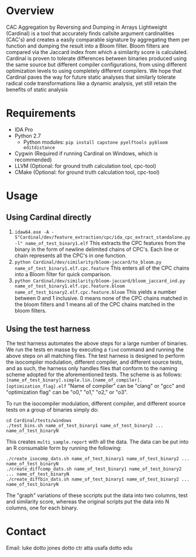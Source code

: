# Overview
CAC Aggregation by Reversing and Dumping in Arrays Lightweight (Cardinal) is a tool that accurately finds callsite argument cardinalities (CAC's) and creates a easily comparable signature by aggregating them per function and dumping the result into a Bloom filter. Bloom filters are compared via the Jaccard index from which a similarity score is calculated. Cardinal is proven to tolerate differences between binaries produced using the same source but different compiler configurations, from using different optimization levels to using completely different compilers. We hope that Cardinal paves the way for future static analyses that similarly tolerate radical code transformations like a dynamic analysis, yet still retain the benefits of static analysis

# Requirements
* IDA Pro
* Python 2.7
  * Python modules: `pip install capstone pyelftools pybloom editdistance`
* Cygwin (Required if running Cardinal on Windows, which is recommended)
* LLVM (Optional: for ground truth calculation tool, cpc-tool)
* CMake (Optional: for ground truth calculation tool, cpc-tool)

# Usage
## Using Cardinal directly
1. `idaw64.exe -A -S"Cardinal/dev/feature_extraction/cpc/ida_cpc_extract_standalone.py -l" name_of_test_binary1.elf` This extracts the CPC features from the binary in the form of newline delimited chains of CPC's. Each line or chain represents all the CPC's in one function.
2. `python Cardinal/dev/similarity/bloom-jaccard/to_bloom.py name_of_test_binary1.elf.cpc.feature` This enters all of the CPC chains into a Bloom filter for quick comparison.
3. `python Cardinal/dev/similarity/bloom-jaccard/bloom_jaccard_ind.py name_of_test_binary1.elf.cpc.feature.bloom name_of_test_binary2.elf.cpc.feature.bloom` This yields a number between 0 and 1 inclusive. 0 means none of the CPC chains matched in the bloom filters and 1 means all of the CPC chains matched in the bloom filters.

## Using the test harness
The test harness automates the above steps for a large number of binaries. We run the tests en masse by executing a `find` command and running the above steps on all matching files. The test harness is designed to perform the isocompiler modulation, different compiler, and different source tests, and as such, the harness only handles files that conform to the naming scheme adopted for the aforementioned tests. The scheme is as follows: `[name_of_test_binary].simple.lin.[name_of_compiler].[optimization_flag].elf` "Name of compiler" can be "clang" or "gcc" and "optimization flag" can be "o0," "o1," "o2," or "o3".

To run the isocompiler modulation, different compiler, and different source tests on a group of binaries simply do:
```
cd Cardinal/tests/windows
./test_bins.sh name_of_test_binary1 name_of_test_binary2 ... name_of_test_binaryN
```

This creates `multi_sample.report` with all the data. The data can be put into an R consumable form by running the following:
```
./create_isocomp_dats.sh name_of_test_binary1 name_of_test_binary2 ... name_of_test_binaryN
./create_diffcomp_dats.sh name_of_test_binary1 name_of_test_binary2 ... name_of_test_binaryN
./create_diffbin_dats.sh name_of_test_binary1 name_of_test_binary2 ... name_of_test_binaryN
```
The "graph" variations of these sccripts put the data into two columns, test and similarity score, whereas the original scripts put the data into N columns, one for each binary.

# Contact
Email: luke dotto jones dotto ctr atta usafa dotto edu
